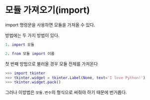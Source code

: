 # 모듈 가져오기(import)

import 명령문을 사용하면 모듈을 가져올 수 있다.

방법에는 두 가지 방법이 있다.

```m
1. import 모듈
```

```m
2. from 모듈 import 이름
```

첫 번째 방법으로 불러올 경우 모듈 전체를 가져온다

```m
>>> import tkinter
>>> tkinter.widget = tkinter.Label(None, text='I love Python!')
>>> tkinter.widget.pack()
```

그러나 이방법은 `모듈.변수`의 형식으로 써줘야 하기 때문에 번거롭다.
